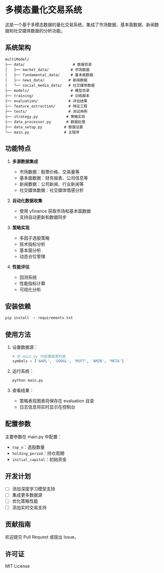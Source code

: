 # 多模态量化交易系统

这是一个基于多模态数据的量化交易系统，集成了市场数据、基本面数据、新闻数据和社交媒体数据的分析功能。

## 系统架构

```
multiModel/
├── data/                      # 数据目录
│   ├── market_data/          # 市场数据
│   ├── fundamental_data/     # 基本面数据
│   ├── news_data/           # 新闻数据
│   └── social_media_data/   # 社交媒体数据
├── models/                   # 模型目录
├── training/                 # 训练脚本
├── evaluation/              # 评估结果
├── feature_extraction/      # 特征工程
├── tests/                   # 测试用例
├── strategy.py             # 策略实现
├── data_processor.py       # 数据处理
├── data_setup.py          # 数据设置
└── main.py                # 主程序
```

## 功能特点

1. **多源数据集成**
   - 市场数据：股票价格、交易量等
   - 基本面数据：财务报表、公司信息等
   - 新闻数据：公司新闻、行业新闻等
   - 社交媒体数据：社交媒体情感分析

2. **自动化数据收集**
   - 使用 yfinance 获取市场和基本面数据
   - 支持自动更新和数据同步

3. **策略实现**
   - 多因子选股策略
   - 技术指标分析
   - 基本面分析
   - 动态仓位管理

4. **性能评估**
   - 回测系统
   - 性能指标计算
   - 可视化分析

## 安装依赖

```bash
pip install -r requirements.txt
```

## 使用方法

1. 设置数据源：
   ```python
   # 在 main.py 中配置股票列表
   symbols = ['AAPL', 'GOOGL', 'MSFT', 'AMZN', 'META']
   ```

2. 运行系统：
   ```bash
   python main.py
   ```

3. 查看结果：
   - 策略表现图表将保存在 evaluation 目录
   - 日志信息将实时显示在控制台

## 配置参数

主要参数在 main.py 中配置：

- `top_n`：选股数量
- `holding_period`：持仓周期
- `initial_capital`：初始资金

## 开发计划

- [ ] 添加深度学习模型支持
- [ ] 集成更多数据源
- [ ] 优化策略性能
- [ ] 添加实时交易支持

## 贡献指南

欢迎提交 Pull Request 或提出 Issue。

## 许可证

MIT License

